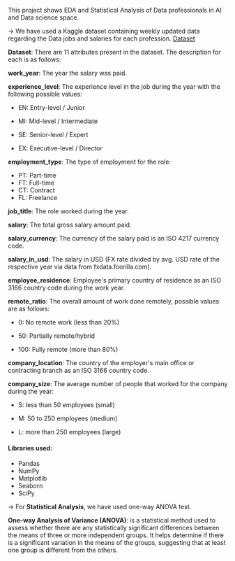 This project shows EDA and Statistical Analysis of Data professionals in AI and Data science space. 

-> We have used a Kaggle dataset containing weekly updated data regarding the Data jobs and salaries for each profession. [Dataset](https://www.kaggle.com/datasets/lorenzovzquez/data-jobs-salaries/data?select=salaries.csv)

**Dataset**: There are 11 attributes present in the dataset. The description for each is as follows: 

**work_year**: The year the salary was paid.

**experience_level**: The experience level in the job during the year with the following possible values:

- EN: Entry-level / Junior

- MI: Mid-level / Intermediate

- SE: Senior-level / Expert

- EX: Executive-level / Director

**employment_type**: The type of employment for the role:
- PT: Part-time
- FT: Full-time
- CT: Contract
- FL: Freelance

**job_title**: The role worked during the year.

**salary**: The total gross salary amount paid.

**salary_currency**: The currency of the salary paid is an ISO 4217 currency code.

**salary_in_usd**: The salary in USD (FX rate divided by avg. USD rate of the respective year via data from fxdata.foorilla.com).

**employee_residence**: Employee's primary country of residence as an ISO 3166 country code during the work year.

**remote_ratio**: The overall amount of work done remotely, possible values are as follows:

- 0: No remote work (less than 20%)

- 50: Partially remote/hybrid
  
- 100: Fully remote (more than 80%)

**company_location**: The country of the employer's main office or contracting branch as an ISO 3166 country code.

**company_size**: The average number of people that worked for the company during the year:

- S: less than 50 employees (small)

- M: 50 to 250 employees (medium)

- L: more than 250 employees (large)

#### Libraries used: 
- Pandas
- NumPy
- Matplotlib
- Seaborn
- SciPy

-> For **Statistical Analysis**, we have used one-way ANOVA test.

**One-way Analysis of Variance (ANOVA)**: is a statistical method used to assess whether there are any statistically significant differences between the means of three or more independent groups. It helps determine if there is a significant variation in the means of the groups, suggesting that at least one group is different from the others.
